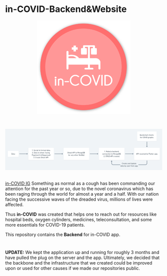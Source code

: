 # in-COVID-Backend&Website
<p align="center">
    <img src="/src/logoFULL.png" width="300" title="logo">
</p>
<br>
<p align="center">
    <img src="/src/workflow.png" width="1000" title="logo">
</p>

<br>
<a href="https://www.instagram.com/in_covid/" target="_blank">in-COVID IG</a>
Something as normal as a cough has been commanding our attention for the past year or so, due to the novel coronavirus which has been raging through the world for almost a year and a half. With our nation facing the successive waves of the dreaded virus, millions of lives were affected.

Thus **in-COVID** was created that helps one to reach out for resources like hospital beds, oxygen cylinders, medicines, teleconsultation, and some more essentials for COVID-19 patients.


This repository contains the **Backend** for in-COVID app.
#
**UPDATE:**
We kept the application up and running for roughly 3 months and have pulled the plug on the server and the app. Ultimately, we decided that the backbone and the infrastructure that we created could be improved upon or used for other causes if we made our repositories public. 


